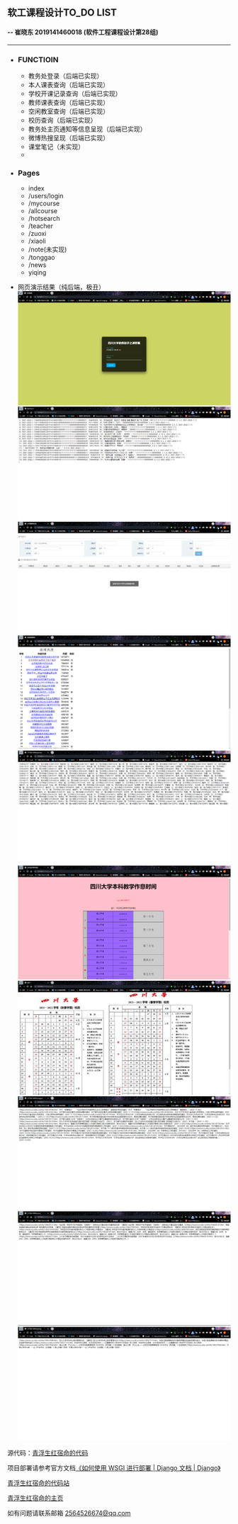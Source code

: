 ## 软工课程设计TO_DO  LIST

#### 																			--  崔晓东 2019141460018 (软件工程课程设计第28组)

<hr/>

- ### FUNCTIOIN

  - 教务处登录（后端已实现）
  - 本人课表查询（后端已实现）
  - 学校开课记录查询（后端已实现）
  - 教师课表查询（后端已实现）
  - 空闲教室查询（后端已实现）
  - 校历查询（后端已实现）
  - 教务处主页通知等信息呈现（后端已实现）
  - 微博热搜呈现（后端已实现）
  - 课堂笔记（未实现）
  - 

- ### Pages

  - index
  - /users/login
  - /mycourse
  - /allcourse
  - /hotsearch
  - /teacher
  - /zuoxi
  - /xiaoli
  - /note(未实现)
  - /tonggao
  - /news
  - yiqing

- 网页演示结果（纯后端，极丑）
  ![LOGIN](https://github.com/qingfusheng/StudentCourse/blob/master/content/login.png)
  ![MYCOURSE](https://github.com/qingfusheng/StudentCourse/blob/master/content/mycourse.png)
  ![ALLCOURSE](https://github.com/qingfusheng/StudentCourse/blob/master/content/allcourse.png)
  ![HOTSEARCH](https://github.com/qingfusheng/StudentCourse/blob/master/content/hotsearch.png)
  ![TEACHER](https://github.com/qingfusheng/StudentCourse/blob/master/content/teacher.png)
  ![ZUOXI](https://github.com/qingfusheng/StudentCourse/blob/master/content/zuoxi.png)
  ![XIOALI](https://github.com/qingfusheng/StudentCourse/blob/master/content/xiaoli.png)
  ![TONGGAO](https://github.com/qingfusheng/StudentCourse/blob/master/content/tonggao.png)
  ![NEWS](https://github.com/qingfusheng/StudentCourse/blob/master/content/news.png)
  ![YIQING](https://github.com/qingfusheng/StudentCourse/blob/master/content/yiqing.png)

源代码：[青浮生红宿命的代码](https://www.github.com/qingfusheng/studentCourse)

项目部署请参考官方文档[《如何使用 WSGI 进行部署 | Django 文档 | Django》](https://docs.djangoproject.com/zh-hans/2.2/howto/deployment/wsgi/)

[青浮生红宿命的代码站](https://github.com/qingfusheng)

[青浮生红宿命的主页](http://qingfusheng.top)

如有问题请联系邮箱 2564526674@qq.com
